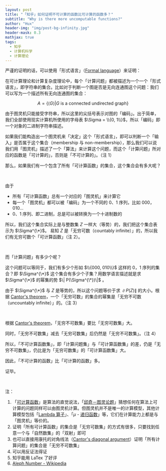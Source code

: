 ```yaml
---
layout: post
title: "「知乎」如何证明不可计算的函数比可计算的函数多？"
subtitle: "Why is there more uncomputable functions?"
author: "Hux"
header-img: "img/post-bg-infinity.jpg"
header-mask: 0.3
mathjax: true
tags:
  - 知乎
  - 计算机科学
  - 计算理论
---
```



严谨的证明的话，可以使用「形式语言」（[Formal language](https://en.wikipedia.org/wiki/Formal_language)）来证明：

在可计算理论和计算复杂度理论中，每个「计算问题」都被描述为一个一个「形式语言」，即字符串的集合。比如对于判断一个图是否是无向连通图这个问题：我们可以写为一个描述所有无向连通图的集合：

$$
A = \{ \langle G \rangle \vert G \text{ is a connected undirected graph}\}
$$

由于图灵机只能接受字符串，所以这里的尖括号表示对图的「编码」。出于简单，我们全部使用现实计算机所使用的字母表
$\Sigma = \\{0, 1\\}$，所以「编码」即一个对象的二进制字符串描述。

如果我们能构造出一个图灵机来「决定」这个「形式语言」，即可以判断一个「输入」是否属于这个集合（membership 与 non-membership），那么我们可以说我们用「图灵机」描述了一个「算法」来计算这个问题，而这个「计算问题」所对应的函数是「可计算的」，否则是「不可计算的」。（注 1）

那么，如果我们有一个包含了所有「可计算函数」的集合，这个集合会有多大呢？

<br>

由于

- 所有「可计算函数」总有一个对应的「图灵机」来计算它
- 每一个「图灵机」都可以被「编码」为一个不同的 0、1 序列，比如 000，010...
- 0、1 序列、即二进制，总是可以被转换为一个十进制数的

所以，我们这个集合实际上是与整数集 $Z$ 一样大（等势）的，我们把这个集合表示为 $\Sigma^{\*}$。 易知 $Z$ 是「无穷可数（countably infinite）」的，所以我们有无穷可数个「可计算函数」（注 2）。

<br>

而「计算问题」有多少个呢？

这个问题可以等同于，我们有多少个形如 $\\{000, 010\\}$ 这样的 0，1 序列的集合？即 $\Sigma^{\*}$ 这个集合有多少个子集？用数学语言描述就是求 $\Sigma^{\*}$ 的幂集的势 $\| P(\Sigma^{\*})\|$ 。

由于 $\Sigma^{\*}$ 与 $Z$ 是等势的，所以这个问题等价于求 $\|P(Z)\|$ 的大小。根据 [Cantor's theorem](https://en.wikipedia.org/wiki/Cantor%2527s_theorem)，一个「无穷可数」的集合的幂集是「无穷不可数（uncountably infinite）」的。（注 3）

<br>

根据 [Cantor's theorem](https://en.wikipedia.org/wiki/Cantor%2527s_theorem)，「无穷不可数集」要比「无穷可数集」大。

同时，「无穷不可数集」减去「无穷可数集」后仍然是「无穷不可数集」。（注 4）

所以，「不可计算函数集」，即「计算问题集」与「可计算函数集」的差，仍是「无穷不可数集」，仍比是为「无穷可数集」的「可计算函数集」大。

因此，「不可计算的函数」比「可计算的函数」多。

证毕。

<br>

注：

1.  「[可计算函数](https://en.wikipedia.org/wiki/Computable_function)」是算法的直觉说法，「[邱奇－图灵论题](https://en.wikipedia.org/wiki/Church%25E2%2580%2593Turing_thesis)」猜想任何在算法上可计算的问题同样可以由图灵机计算。但图灵机并不是唯一的计算模型，其他计算模型包括「[Lambda 算子](https://en.wikipedia.org/wiki/Lambda_calculus)」、「$\mu$ - [递归函数](https://en.wikipedia.org/wiki/%25CE%259C-recursive_function)」等，它们在计算能力上都是与「图灵机」等价的。
2.  证明「所有可计算函数」的集合是「无穷可数集」的方式有很多，只要找到任意一个与「自然数集」的「双射」即可
3.  也可以直接用康托的对角线法（[Cantor's diagonal argument](https://en.wikipedia.org/wiki/Cantor%2527s_diagonal_argument)）证明「所有计算问题」的集合是「无穷不可数集」
4.  可以用反证法得证
5.  知乎能用 LaTex 了好评
6. [Aleph Number - Wikipedia](https://en.wikipedia.org/wiki/Aleph_number)
